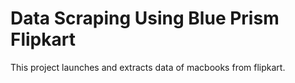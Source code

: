 # Data Scraping Using Blue Prism Flipkart
This project launches and extracts data of macbooks from flipkart.
